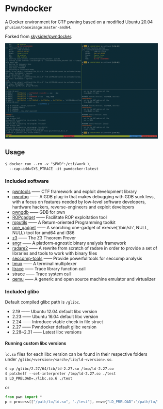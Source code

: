 Pwndocker
=========

A Docker environment for CTF pwning based on a modified Ubuntu 20.04 `phusion/baseimage:master-amd64`.

Forked from [skysider/pwndocker](https://github.com/skysider/pwndocker).

![Screenshot](screenshot.png "Example of it in action")

## Usage

```shell
$ docker run --rm -v "$PWD":/ctf/work \
  --cap-add=SYS_PTRACE -it pwndocker:latest
```

### Included software

- [pwntools](https://github.com/Gallopsled/pwntools) —— CTF framework and exploit development library
- [pwndbg](https://github.com/pwndbg/pwndbg) —— A GDB plug-in that makes debugging with GDB suck less, with a focus on features needed by low-level software developers, hardware hackers, reverse-engineers and exploit developers
- [pwngdb](https://github.com/scwuaptx/Pwngdb) —— GDB for pwn
- [ROPgadget](https://github.com/JonathanSalwan/ROPgadget) —— Facilitate ROP exploitation tool
- [roputils](https://github.com/inaz2/roputils)	—— A Return-oriented Programming toolkit
- [one_gadget](https://github.com/david942j/one_gadget) —— A searching one-gadget of execve('/bin/sh', NULL, NULL) tool for amd64 and i386
- [z3](https://github.com/Z3Prover/z3) —— The Z3 Theorem Prover
- [angr](https://github.com/angr/angr) ——  A platform-agnostic binary analysis framework
- [radare2](https://github.com/radare/radare2) ——  A rewrite from scratch of radare in order to provide a set of libraries and tools to work with binary files
- [seccomp-tools](https://github.com/david942j/seccomp-tools) —— Provide powerful tools for seccomp analysis
- [tmux](https://tmux.github.io/)	—— A terminal multiplexer
- [ltrace](https://linux.die.net/man/1/ltrace) —— Trace library function call
- [strace](https://linux.die.net/man/1/strace) —— Trace system call
- [qemu](https://www.qemu.org/) —— A generic and open source machine emulator and virtualizer

### Included glibc

Default compiled glibc path is `/glibc`.

- 2.19 —— Ubuntu 12.04 default libc version
- 2.23 —— Ubuntu 16.04 default libc version
- 2.24 —— Introduce vtable check in file struct
- 2.27 —— Pwndocker default glibc version
- 2.28~2.31 —— Latest libc versions

#### Running custom libc versions

`ld.so` files for each libc version can be found in their respective folders under `/glibc/<version>/<arch>/lib/ld-<version>.so`.

```shell
$ cp /glibc/2.27/64/lib/ld-2.27.so /tmp/ld-2.27.so
$ patchelf --set-interpreter /tmp/ld-2.27.so ./test
$ LD_PRELOAD=./libc.so.6 ./test
```

or

```python
from pwn import *
p = process(["/path/to/ld.so", "./test"], env={"LD_PRELOAD":"/path/to/libc.so.6"})
```
